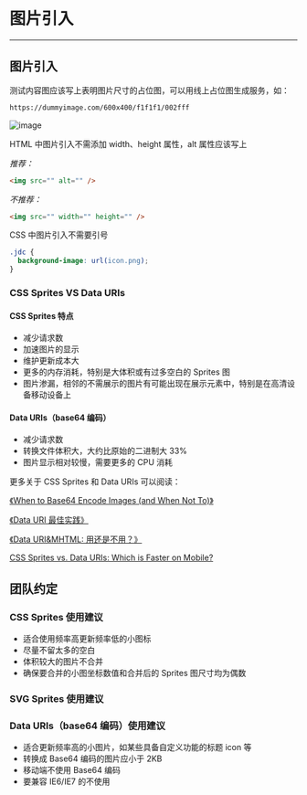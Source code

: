 # 图片引入

---

## 图片引入

测试内容图应该写上表明图片尺寸的占位图，可以用线上占位图生成服务，如：

```html
https://dummyimage.com/600x400/f1f1f1/002fff
```

![image](https://dummyimage.com/600x400/f1f1f1/002fff)

HTML 中图片引入不需添加 width、height 属性，alt 属性应该写上

_推荐：_

```html
<img src="" alt="" />
```

_不推荐：_

```html
<img src="" width="" height="" />
```

CSS 中图片引入不需要引号

```css
.jdc {
  background-image: url(icon.png);
}
```

### CSS Sprites VS Data URIs

#### CSS Sprites 特点

- 减少请求数
- 加速图片的显示
- 维护更新成本大
- 更多的内存消耗，特别是大体积或有过多空白的 Sprites 图
- 图片渗漏，相邻的不需展示的图片有可能出现在展示元素中，特别是在高清设备移动设备上

#### Data URIs（base64 编码）

- 减少请求数
- 转换文件体积大，大约比原始的二进制大 33%
- 图片显示相对较慢，需要更多的 CPU 消耗

更多关于 CSS Sprites 和 Data URIs 可以阅读：

[《When to Base64 Encode Images (and When Not To)》](http://davidbcalhoun.com/2011/when-to-base64-encode-images-and-when-not-to/)

[《Data URI 最佳实践》](http://madscript.com/html5/datauri-best-practice/)

[《Data URI&MHTML: 用还是不用？》](http://www.99css.com/492/)

[CSS Sprites vs. Data URIs: Which is Faster on Mobile?](http://www.mobify.com/blog/css-sprites-vs-data-uris-which-is-faster-on-mobile/)

## 团队约定

### CSS Sprites 使用建议

- 适合使用频率高更新频率低的小图标
- 尽量不留太多的空白
- 体积较大的图片不合并
- 确保要合并的小图坐标数值和合并后的 Sprites 图尺寸均为偶数

### SVG Sprites 使用建议

### Data URIs（base64 编码）使用建议

- 适合更新频率高的小图片，如某些具备自定义功能的标题 icon 等
- 转换成 Base64 编码的图片应小于 2KB
- 移动端不使用 Base64 编码
- 要兼容 IE6/IE7 的不使用
